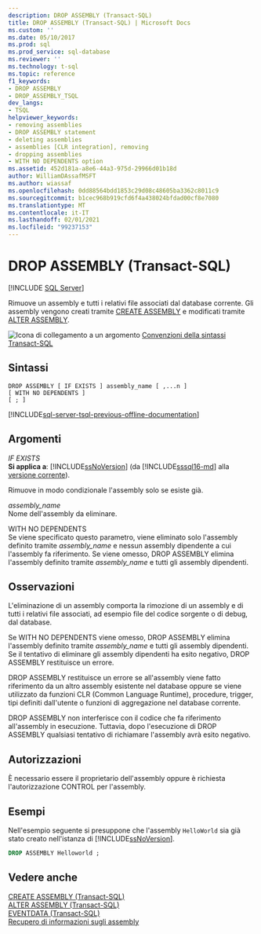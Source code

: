 ```yaml
---
description: DROP ASSEMBLY (Transact-SQL)
title: DROP ASSEMBLY (Transact-SQL) | Microsoft Docs
ms.custom: ''
ms.date: 05/10/2017
ms.prod: sql
ms.prod_service: sql-database
ms.reviewer: ''
ms.technology: t-sql
ms.topic: reference
f1_keywords:
- DROP ASSEMBLY
- DROP_ASSEMBLY_TSQL
dev_langs:
- TSQL
helpviewer_keywords:
- removing assemblies
- DROP ASSEMBLY statement
- deleting assemblies
- assemblies [CLR integration], removing
- dropping assemblies
- WITH NO DEPENDENTS option
ms.assetid: 452d181a-a8e6-44a3-975d-29966d01b18d
author: WilliamDAssafMSFT
ms.author: wiassaf
ms.openlocfilehash: 0dd88564bdd1853c29d08c48605ba3362c8011c9
ms.sourcegitcommit: b1cec968b919cfd6f4a438024bfdad00cf8e7080
ms.translationtype: MT
ms.contentlocale: it-IT
ms.lasthandoff: 02/01/2021
ms.locfileid: "99237153"
---
```

# <a name="drop-assembly-transact-sql"></a>DROP ASSEMBLY (Transact-SQL)
[!INCLUDE [SQL Server](../../includes/applies-to-version/sqlserver.md)]

  Rimuove un assembly e tutti i relativi file associati dal database corrente. Gli assembly vengono creati tramite [CREATE ASSEMBLY](../../t-sql/statements/create-assembly-transact-sql.md) e modificati tramite [ALTER ASSEMBLY](../../t-sql/statements/alter-assembly-transact-sql.md).  
  
 ![Icona di collegamento a un argomento](../../database-engine/configure-windows/media/topic-link.gif "Icona di collegamento a un argomento") [Convenzioni della sintassi Transact-SQL](../../t-sql/language-elements/transact-sql-syntax-conventions-transact-sql.md)  
  
## <a name="syntax"></a>Sintassi  
  
```syntaxsql
DROP ASSEMBLY [ IF EXISTS ] assembly_name [ ,...n ]  
[ WITH NO DEPENDENTS ]  
[ ; ]  
```  
  
[!INCLUDE[sql-server-tsql-previous-offline-documentation](../../includes/sql-server-tsql-previous-offline-documentation.md)]

## <a name="arguments"></a>Argomenti
 *IF EXISTS*  
 **Si applica a**: [!INCLUDE[ssNoVersion](../../includes/ssnoversion-md.md)] (da [!INCLUDE[sssql16-md](../../includes/sssql16-md.md)] alla [versione corrente](/troubleshoot/sql/general/determine-version-edition-update-level)).  
  
 Rimuove in modo condizionale l'assembly solo se esiste già.  
  
 *assembly_name*  
 Nome dell'assembly da eliminare.  
  
 WITH NO DEPENDENTS  
 Se viene specificato questo parametro, viene eliminato solo l'assembly definito tramite *assembly_name* e nessun assembly dipendente a cui l'assembly fa riferimento. Se viene omesso, DROP ASSEMBLY elimina l'assembly definito tramite *assembly_name* e tutti gli assembly dipendenti.  
  
## <a name="remarks"></a>Osservazioni  
 L'eliminazione di un assembly comporta la rimozione di un assembly e di tutti i relativi file associati, ad esempio file del codice sorgente o di debug, dal database.  
  
 Se WITH NO DEPENDENTS viene omesso, DROP ASSEMBLY elimina l'assembly definito tramite *assembly_name* e tutti gli assembly dipendenti. Se il tentativo di eliminare gli assembly dipendenti ha esito negativo, DROP ASSEMBLY restituisce un errore.  
  
 DROP ASSEMBLY restituisce un errore se all'assembly viene fatto riferimento da un altro assembly esistente nel database oppure se viene utilizzato da funzioni CLR (Common Language Runtime), procedure, trigger, tipi definiti dall'utente o funzioni di aggregazione nel database corrente.  
  
 DROP ASSEMBLY non interferisce con il codice che fa riferimento all'assembly in esecuzione. Tuttavia, dopo l'esecuzione di DROP ASSEMBLY qualsiasi tentativo di richiamare l'assembly avrà esito negativo.  
  
## <a name="permissions"></a>Autorizzazioni  
 È necessario essere il proprietario dell'assembly oppure è richiesta l'autorizzazione CONTROL per l'assembly.  
  
## <a name="examples"></a>Esempi  
 Nell'esempio seguente si presuppone che l'assembly `HelloWorld` sia già stato creato nell'istanza di [!INCLUDE[ssNoVersion](../../includes/ssnoversion-md.md)].  
  
```sql  
DROP ASSEMBLY Helloworld ;  
```  
  
## <a name="see-also"></a>Vedere anche  
 [CREATE ASSEMBLY &#40;Transact-SQL&#41;](../../t-sql/statements/create-assembly-transact-sql.md)   
 [ALTER ASSEMBLY &#40;Transact-SQL&#41;](../../t-sql/statements/alter-assembly-transact-sql.md)   
 [EVENTDATA &#40;Transact-SQL&#41;](../../t-sql/functions/eventdata-transact-sql.md)   
 [Recupero di informazioni sugli assembly](../../relational-databases/clr-integration/assemblies-getting-information.md)  
